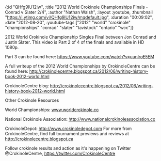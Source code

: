 {:id "QHfg9IU12iw",
 :title
 "2012 World Crokinole Championships Finals - Conrad v Slater 2/4",
 :author "Nathan Walsh",
 :layout :youtube,
 :thumbnail "https://i.ytimg.com/vi/QHfg9IU12iw/mqdefault.jpg",
 :duration "00:09:02",
 :date "2012-08-20",
 :youtube-tags
 ["2012"
  "world"
  "crokinole"
  "championships"
  "conrad"
  "slater"
  "tavistock"
  "ontario"
  "wcc"]}


2012 World Crokinole Championship Singles Final between Jon Conrad and Justin Slater. This video is Part 2 of 4 of the finals and available in HD 1080p.

Part 3 can be found here: https://www.youtube.com/watch?v=uunlroE5EM

A full writeup of the 2012 World Championships by CrokinoleCentre can be found here: http://crokinolecentre.blogspot.ca/2012/06/writing-history-book-2012-world.html

CrokinoleCentre blog: http://crokinolecentre.blogspot.ca/2012/06/writing-history-book-2012-world.html

Other Crokinole Resources

World Championships: www.worldcrokinole.co

National Crokinole Association: http://www.nationalcrokinoleassociation.co

CrokinoleDepot: http://www.crokinoledepot.com For more from CrokinoleCentre, find full tournament previews and reviews at http://crokinolecentre.blogspot.ca

Follow crokinole results and action as it's happening on Twitter @CrokinoleCentre, https://twitter.com/CrokinoleCentre
